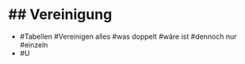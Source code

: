 # ## Vereinigung 

 - #Tabellen #Vereinigen alles #was doppelt #wäre ist #dennoch nur #einzeln 
 - #U 

